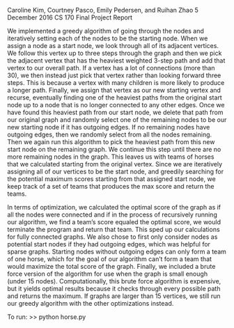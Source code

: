 Caroline Kim, Courtney Pasco, Emily Pedersen, and Ruihan Zhao
5 December 2016
CS 170 Final Project Report

We implemented a greedy algorithm of going through the nodes and iteratively setting each of the nodes to be the starting node. When we assign a node as a start node, we look through all of its adjacent vertices. We follow this vertex up to three steps through the graph and then we pick the adjacent vertex that has the heaviest weighted 3-step path and add that vertex to our overall path. If a vertex has a lot of connections (more than 30), we then instead just pick that vertex rather than looking forward three steps. This is because a vertex with many children is more likely to produce a longer path. Finally, we assign that vertex as our new starting vertex and recurse, eventually finding one of the heaviest paths from the original start node up to a node that is no longer connected to any other edges. Once we have found this heaviest path from our start node, we delete that path from our original graph and randomly select one of the remaining nodes to be our new starting node if it has outgoing edges. If no remaining nodes have outgoing edges, then we randomly select from all the nodes remaining. Then we again run this algorithm to pick the heaviest path from this new start node on the remaining graph. We continue this step until there are no more remaining nodes in the graph. This leaves us with teams of horses that we calculated starting from the original vertex.  Since we are iteratively assigning all of our vertices to be the start node, and greedily searching for the potential maximum scores starting from that assigned start node, we keep track of a set of teams that produces the max score and return the teams. 

In terms of optimization, we calculated the optimal score of the graph as if all the nodes were connected and if in the process of recursively running our algorithm, we find a team’s score equaled the optimal score, we would terminate the program and return that team. This sped up our calculations for fully connected graphs. We also chose to first only consider nodes as potential start nodes if they had outgoing edges, which was helpful for sparse graphs.  Starting nodes without outgoing edges can only form a team of one horse, which for the goal of our algorithm can’t form a team that would maximize the total score of the graph. Finally, we included a brute force version of the algorithm for use when the graph is small enough (under 15 nodes). Computationally, this brute force algorithm is expensive, but it yields optimal results because it checks through every possible path and returns the maximum.  If graphs are larger than 15 vertices, we still run our greedy algorithm with the other optimizations instead. 

To run:  >> python horse.py